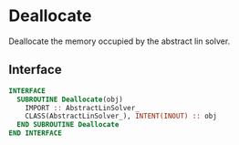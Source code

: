 # Deallocate

Deallocate the memory occupied by the abstract lin solver.

## Interface

```fortran
INTERFACE
  SUBROUTINE Deallocate(obj)
    IMPORT :: AbstractLinSolver_
    CLASS(AbstractLinSolver_), INTENT(INOUT) :: obj
  END SUBROUTINE Deallocate
END INTERFACE
```
